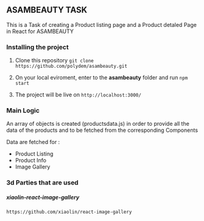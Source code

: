 ## ASAMBEAUTY TASK
This is a Task of creating a Product listing page and a Product detaled Page in React for ASAMBEAUTY

### Installing the project
1. Clone this repository
`git clone https://github.com/polydem/asambeauty.git`

2. On your local eviroment, enter to the **asambeauty** folder and run
`npm start`

3. The project will be live on 
`http://localhost:3000/`

### Main Logic

An array of objects is created (productsdata.js) in order to provide all  the data of the products and to be fetched from the corresponding Components

Data are fetched for :
- Product Listing
- Product Info
- Image Gallery

### 3d Parties that are used
##### xiaolin-react-image-gallery
`https://github.com/xiaolin/react-image-gallery`





